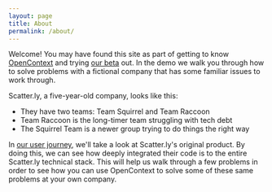 ```yaml
---
layout: page
title: About
permalink: /about/
---
```


Welcome! You may have found this site as part of getting to know [OpenContext](https://opencontext.com) and trying [our beta](https://portal.app.opencontext.com/landing) out. In the demo we walk you through how to solve problems with a fictional company that has some familiar issues to work through.

Scatter.ly, a five-year-old company, looks like this:

- They have two teams: Team Squirrel and Team Raccoon
- Team Raccoon is the long-timer team struggling with tech debt
- The Squirrel Team is a newer group trying to do things the right way

In [our user journey](https://docs.opencontext.com/docs/user-journey/part1), we'll take a look at Scatter.ly's original product. By doing this, we can see how deeply integrated their code is to the entire Scatter.ly technical stack. This will help us walk through a few problems in order to see how you can use OpenContext to solve some of these same problems at your own company.